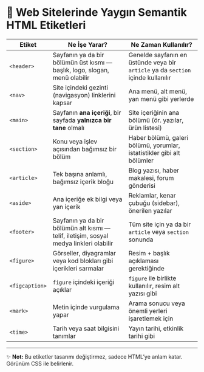 # 📌 Web Sitelerinde Yaygın Semantik HTML Etiketleri

| Etiket | Ne İşe Yarar? | Ne Zaman Kullanılır? |
|--------|----------------|----------------------|
| `<header>` | Sayfanın ya da bir bölümün üst kısmı — başlık, logo, slogan, menü olabilir | Genelde sayfanın en üstünde veya bir `article` ya da `section` içinde kullanılır |
| `<nav>` | Site içindeki gezinti (navigasyon) linklerini kapsar | Ana menü, alt menü, yan menü gibi yerlerde |
| `<main>` | Sayfanın **ana içeriği**, bir sayfada **yalnızca bir tane** olmalı | Site içeriğinin ana bölümü (ör. yazılar, ürün listesi) |
| `<section>` | Konu veya işlev açısından bağımsız bir bölüm | Haber bölümü, galeri bölümü, yorumlar, istatistikler gibi alt bölümler |
| `<article>` | Tek başına anlamlı, bağımsız içerik bloğu | Blog yazısı, haber makalesi, forum gönderisi |
| `<aside>` | Ana içeriğe ek bilgi veya yan içerik | Reklamlar, kenar çubuğu (sidebar), önerilen yazılar |
| `<footer>` | Sayfanın ya da bir bölümün alt kısmı — telif, iletişim, sosyal medya linkleri olabilir | Tüm site için ya da bir `article` veya `section` sonunda |
| `<figure>` | Görseller, diyagramlar veya kod blokları gibi içerikleri sarmalar | Resim + başlık açıklaması gerektiğinde |
| `<figcaption>` | `figure` içindeki içeriği açıklar | `figure` ile birlikte kullanılır, resim alt yazısı gibi |
| `<mark>` | Metin içinde vurgulama yapar | Arama sonucu veya önemli yerleri işaretlemek için |
| `<time>` | Tarih veya saat bilgisini tanımlar | Yayın tarihi, etkinlik tarihi gibi |

---

✨ **Not:** Bu etiketler tasarımı değiştirmez, sadece HTML’ye anlam katar. Görünüm CSS ile belirlenir.
